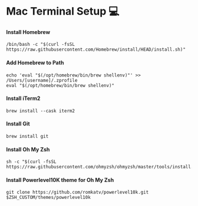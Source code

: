 # Mac Terminal Setup 💻


#### Install Homebrew
```
/bin/bash -c "$(curl -fsSL https://raw.githubusercontent.com/Homebrew/install/HEAD/install.sh)"
```

#### Add Homebrew to Path
```
echo 'eval "$(/opt/homebrew/bin/brew shellenv)"' >> /Users/[username]/.zprofile
eval "$(/opt/homebrew/bin/brew shellenv)"
```

#### Install iTerm2
```
brew install --cask iterm2
```

#### Install Git
```
brew install git
```

#### Install Oh My Zsh
```
sh -c "$(curl -fsSL https://raw.githubusercontent.com/ohmyzsh/ohmyzsh/master/tools/install.sh)"
```

#### Install Powerlevel10K theme for Oh My Zsh
```
git clone https://github.com/romkatv/powerlevel10k.git $ZSH_CUSTOM/themes/powerlevel10k
```

